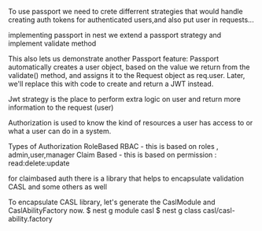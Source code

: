 To use passport 
we need to crete differrent strategies that would handle 
creating auth tokens for authenticated users,and also
put user in requests...

implementing passport in nest 
we extend a passport strategy and implement validate method

This also lets us demonstrate another Passport feature: Passport automatically creates a user object, based on the value we return from the validate() method, and assigns it to the Request object as req.user. Later, we'll replace this with code to create and return a JWT instead.


Jwt strategy is the place to perform extra logic on user and 
return more information to the request (user) 


Authorization is used to know the kind of resources a user has access to 
or what a user can do in a system.

Types of Authorization 
RoleBased RBAC - this is based on roles , admin,user,manager
Claim Based - this is based  on permission : read:delete:update 

for claimbased auth there is a library that helps to encapsulate validation
CASL and some others as well

To encapsulate CASL library, let's generate the CaslModule and CaslAbilityFactory now.
$ nest g module casl
$ nest g class casl/casl-ability.factory